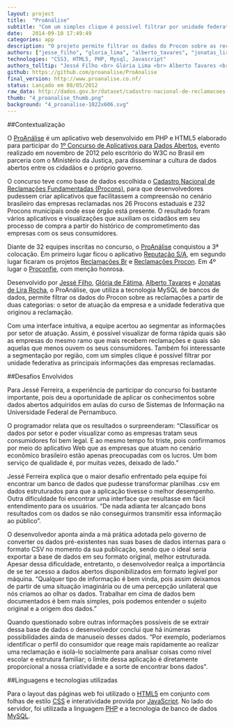 ```yaml
---
layout: project
title:  "ProAnálise"
subtitle: "Com um simples clique é possível filtrar por unidade federativa as principais informações das empresas reclamadas"
date:   2014-09-10 17:49:49
categories: app
description: "O projeto permite filtrar os dados do Procon sobre as reclamações a partir de duas categorias: o setor de atuação da empresa e a unidade federativa que originou a reclamação."
authors: ["jesse_filho", "gloria_lima", "alberto_tavares", "jonatas_lira"]
technologies: "CSS3, HTML5, PHP, Mysql, Javascript"
authors_tolltip: "Jessé Filho <br> Glória Lima <br> Alberto Tavares <br> Jonatas Lira"
github: https://github.com/proanalise/ProAnalise
final_version: http://www.proanalise.co.nf/
status: Lançado em 08/05/2012
raw_data: http://dados.gov.br/dataset/cadastro-nacional-de-reclamacoes-fundamentadas-procons-sindec
thumb: "4_proanalise_thumb.png"
background: "4_proanalise-1022x606.svg"
---
```


##Contextualização

O [ProAnálise](http://www.proanalise.co.nf/) é um aplicativo web desenvolvido em PHP e HTML5 elaborado para participar do [1º Concurso de Aplicativos para Dados Abertos](http://www.w3c.br/Noticias/CerimoniaDePremiacaoDo1ConcursoDeDadosAbertosW3cmj), evento realizado em novembro de 2012 pelo escritório do W3C no Brasil em parceria com o Ministério da Justiça, para disseminar a cultura de dados abertos entre os cidadãos e o próprio governo.

O concurso teve como base de dados escolhida o [Cadastro Nacional de Reclamações Fundamentadas (Procons)](http://dados.gov.br/dataset/cadastro-nacional-de-reclamacoes-fundamentadas-procons-sindec), para que desenvolvedores pudessem criar aplicativos que facilitassem a compreensão no cenário brasileiro das empresas reclamadas nos 26 Procons estaduais e 232 Procons municipais onde esse órgão está presente. O resultado foram vários aplicativos e visualizações que auxiliam os cidadãos em seu processo de compra a partir do histórico de comprometimento das empresas com os seus consumidores.

Diante de 32 equipes inscritas no concurso, o [ProAnálise](https://github.com/proanalise/ProAnalise) conquistou a 3ª colocação. Em primeiro lugar ficou o aplicativo [Reputação S/A](http://reputacao-sa.org/), em segundo lugar ficaram os projetos [Reclamações Br](http://reclamacoes-br.herokuapp.com/#/) e [Reclamações Procon](http://www.reclamacoesprocon.com.br/). Em 4º lugar o [Proconfie](http://proconfie.vod.dcc.ufmg.br/), com menção honrosa.

Desenvolvido por [Jessé Filho](https://github.com/jessefilho), [Glória de Fátima](http://buscatextual.cnpq.br/buscatextual/visualizacv.do?metodo=apresentar&id=K4018890H8), [Alberto Tavares](https://www.linkedin.com/in/albertotavares) e [Jonatas de Lira Rocha](https://www.facebook.com/jonataslr), o ProAnálise, que utiliza a tecnologia MySQL de bancos de dados, permite filtrar os dados do Procon sobre as reclamações a partir de duas categorias: o setor de atuação da empresa e a unidade federativa que originou a reclamação.

Com uma interface intuitiva, a equipe acertou ao segmentar as informações por setor de atuação. Assim, é possível visualizar de forma rápida quais são as empresas do mesmo ramo que mais recebem reclamações e quais são aquelas que menos ouvem os seus consumidores. Também foi interessante a segmentação por região, com um simples clique é possível filtrar por unidade federativa as principais informações das empresas reclamadas.

##Desafios Envolvidos

Para Jessé Ferreira, a experiência de participar do concurso foi bastante importante, pois deu a oportunidade de aplicar os conhecimentos sobre dados abertos adquiridos em aulas do curso de Sistemas de Informação na Universidade Federal de Pernambuco.

O programador relata que os resultados o surpreenderam: “Classificar os dados por setor e poder visualizar como as empresas tratam seus consumidores foi bem legal. E ao mesmo tempo foi triste, pois confirmamos por meio do aplicativo Web que as empresas que atuam no cenário econômico brasileiro estão apenas preocupadas com os lucros. Um bom serviço de qualidade é, por muitas vezes, deixado de lado.”

Jessé Ferreira explica que o maior desafio enfrentado pela equipe foi encontrar um banco de dados que pudesse transformar planilhas .csv em dados estruturados para que a aplicação tivesse o melhor desempenho. Outra dificuldade foi encontrar uma interface que resultasse em fácil entendimento para os usuários. “De nada adianta ter alcançado bons resultados com os dados se não conseguirmos transmitir essa informação ao público”.

O desenvolvedor aponta ainda a má prática adotada pelo governo de converter os dados pré-existentes nas suas bases de dados internas para o formato CSV no momento da sua publicação, sendo que o ideal seria exportar a base de dados em seu formato original, melhor estruturada. Apesar dessa dificuldade, entretanto, o desenvolvedor realça a importância de se ter acesso a dados abertos disponibilizados em formato legível por máquina. “Qualquer tipo de informação é bem vinda, pois assim deixamos de partir de uma situação imaginária ou de uma percepção unilateral que nós criamos ao olhar os dados. Trabalhar em cima de dados bem documentados é bem mais simples, pois podemos entender o sujeito original e a origem dos dados.”

Quando questionado sobre outras informações possíveis de se extrair dessa base de dados o desenvolvedor conclui que há inúmeras possibilidades ainda de manuseio desses dados. “Por exemplo, poderíamos identificar o perfil do consumidor que reage mais rapidamente ao realizar uma reclamação e isolá-lo socialmente para analisar coisas como nível escolar e estrutura familiar; o limite dessa aplicação é diretamente proporcional a nossa criatividade e a sorte de encontrar bons dados".

##Linguagens e tecnologias utilizadas 

Para o layout das páginas web foi utilizado o [HTML5](http://dev.w3.org/html5/html-author/) em conjunto com folhas de estilo [CSS](http://www.w3.org/Style/CSS/Overview.en.html) e interatividade provida por [JavaScript](http://www.crockford.com/javascript/javascript.html). No lado do servidor, foi utilizada a linguagem [PHP](http://en.wikipedia.org/wiki/PHP) e a tecnologia de banco de dados [MySQL](http://www.mysql.com/).











